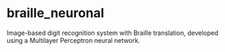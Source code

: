 # braille_neuronal
Image-based digit recognition system with Braille translation, developed using a Multilayer Perceptron neural network.
